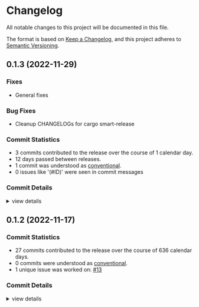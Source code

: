 # Changelog

All notable changes to this project will be documented in this file.

The format is based on [Keep a Changelog](https://keepachangelog.com/en/1.0.0/),
and this project adheres to [Semantic Versioning](https://semver.org/spec/v2.0.0.html).

## 0.1.3 (2022-11-29)

### Fixes

- General fixes

### Bug Fixes

 - <csr-id-ed512c548d08b009fe34d4c638521a2accb2ce12/> Cleanup CHANGELOGs for cargo smart-release

### Commit Statistics

<csr-read-only-do-not-edit/>

 - 3 commits contributed to the release over the course of 1 calendar day.
 - 12 days passed between releases.
 - 1 commit was understood as [conventional](https://www.conventionalcommits.org).
 - 0 issues like '(#ID)' were seen in commit messages

### Commit Details

<csr-read-only-do-not-edit/>

<details><summary>view details</summary>

 * **Uncategorized**
    - Cleanup CHANGELOGs for cargo smart-release ([`ed512c5`](https://github.com/kiibohd/kiibohd-core/commit/ed512c548d08b009fe34d4c638521a2accb2ce12))
    - Release kll-macros v0.1.2, kll-core v0.1.6, kiibohd-hid-io v0.1.3 ([`cf9ad2e`](https://github.com/kiibohd/kiibohd-core/commit/cf9ad2ec744f0452856a1c778031665fe38c0e45))
    - Update GitHub Actions (deny, pants, udeps) ([`b6ec165`](https://github.com/kiibohd/kiibohd-core/commit/b6ec165d19153d8acaffb8ff4ae8504fcfe7e40c))
</details>

## 0.1.2 (2022-11-17)

### Commit Statistics

<csr-read-only-do-not-edit/>

 - 27 commits contributed to the release over the course of 636 calendar days.
 - 0 commits were understood as [conventional](https://www.conventionalcommits.org).
 - 1 unique issue was worked on: [#13](https://github.com/kiibohd/kiibohd-core/issues/13)

### Commit Details

<csr-read-only-do-not-edit/>

<details><summary>view details</summary>

 * **[#13](https://github.com/kiibohd/kiibohd-core/issues/13)**
    - Add keywords and categories to all the Cargo.toml (and fix a few typos) ([`4553cb4`](https://github.com/kiibohd/kiibohd-core/commit/4553cb456ab7df2e2874f03e385166e062787375))
 * **Uncategorized**
    - Release is31fl3743b v0.1.2, kll-hid v0.1.2, kll-macros v0.1.1, kll-core v0.1.5, kiibohd-hall-effect v0.1.2, kiibohd-keyscanning v0.1.2, kiibohd-hall-effect-keyscanning v0.1.2, kiibohd-hid-io v0.1.2, kiibohd-usb v0.1.3 ([`5a574aa`](https://github.com/kiibohd/kiibohd-core/commit/5a574aa1da0321613614c4d7f6f285fe149af409))
    - Fix changelogs ([`33ef4a3`](https://github.com/kiibohd/kiibohd-core/commit/33ef4a3f4fded7a8dd1f00510291f4075711186f))
    - Initial CHANGELOG.md ([`04edeeb`](https://github.com/kiibohd/kiibohd-core/commit/04edeebcb78d924d4b139b56c0b513633f7f95cc))
    - Add better debbuing for i331fl3743b crate ([`6416b1c`](https://github.com/kiibohd/kiibohd-core/commit/6416b1cf07440184ba088a077f59a7414a7fb8eb))
    - Simplifying log crate ([`5a8f450`](https://github.com/kiibohd/kiibohd-core/commit/5a8f4505c68c681b773e8cf6e96a62eeaef2c4d3))
    - Update defmt configurations ([`58c3aac`](https://github.com/kiibohd/kiibohd-core/commit/58c3aac6996ba72a24c12910e7875ecd2f6be969))
    - More clippy fixes ([`528672a`](https://github.com/kiibohd/kiibohd-core/commit/528672a0f7f255eb95cda7fd5423cfc553fa959e))
    - Increment patch ([`cc4f15f`](https://github.com/kiibohd/kiibohd-core/commit/cc4f15f18096cf75947204eab219c19f3dcaed18))
    - Update README.md ([`aeacfb2`](https://github.com/kiibohd/kiibohd-core/commit/aeacfb274fe2b57d410aa63c594af047edccf3f7))
    - Add kll-core support to kiibohd-hall-effect-keyscanning ([`d0a5c83`](https://github.com/kiibohd/kiibohd-core/commit/d0a5c8376f3b17bf3e3418e5466d095295d5137f))
    - Adding no-std keywords ([`59254c5`](https://github.com/kiibohd/kiibohd-core/commit/59254c5018132cb379790e6e0df6dc02f75b7c0f))
    - Updating Cargo.toml files to publish initial crates ([`e18dafb`](https://github.com/kiibohd/kiibohd-core/commit/e18dafb3802406146f6f70b522418d1139cec09c))
    - Resolve no_std compilation issues due to log ([`6f7df7c`](https://github.com/kiibohd/kiibohd-core/commit/6f7df7c1e830dec3d2138055c6c447054aba753e))
    - Fixing power of 2 issues with heapless::Vec ([`8cce7c2`](https://github.com/kiibohd/kiibohd-core/commit/8cce7c29199561a1051c42a9c195fa577a335ee6))
    - Updating to defmt 0.3 ([`831f49e`](https://github.com/kiibohd/kiibohd-core/commit/831f49e1e4d8a3026417544604208a1b4a8243a1))
    - Upating to 2021 edition ([`ea8ed92`](https://github.com/kiibohd/kiibohd-core/commit/ea8ed9259590c31456b11eba01abdd4a8138bf32))
    - Fixing cargo fmt typo ([`0f8f032`](https://github.com/kiibohd/kiibohd-core/commit/0f8f032216a3c4294a920b092114ed56b6cde764))
    - Adding basic kiibohd-hall-effect-keyscanning crate ([`78607a0`](https://github.com/kiibohd/kiibohd-core/commit/78607a0b7e3c5f1d2f915eb18f47d77ca207fa93))
    - Upgrading to heapless 0.7 ([`167a127`](https://github.com/kiibohd/kiibohd-core/commit/167a127642ef371d6d9d9a644a3f63816a408f14))
    - Updates to kiibohd-log and kiibohd-usb ([`231fccb`](https://github.com/kiibohd/kiibohd-core/commit/231fccb8df2732bdfab30ed92faa956ec1ecfe17))
    - Updating license to MIT+Apache 2.0 ([`1497fd7`](https://github.com/kiibohd/kiibohd-core/commit/1497fd7d369e16f6f4cc7590e903661c5bc47026))
    - Updating to use two separate analysis modes ([`a72fc64`](https://github.com/kiibohd/kiibohd-core/commit/a72fc64b56cd7547e0ccbd994e92f40c550447d6))
    - Adding two run modes: Calibration and Normal ([`a2e1478`](https://github.com/kiibohd/kiibohd-core/commit/a2e1478d475afd982ad92428850c82e4e9d7d6f8))
    - Adding missing DeviceVersion field ([`86747b4`](https://github.com/kiibohd/kiibohd-core/commit/86747b4d242a8cec51217516eb1b8d65bc8befc3))
    - Finished adding basic kiibohd-hall-effect unit tests ([`ffe1cc2`](https://github.com/kiibohd/kiibohd-core/commit/ffe1cc230e259c1e7f8b240985395a6d72076cda))
    - Moving hid-io-kiibohd and initial version of kiibohd-hall-effect ([`d1a109a`](https://github.com/kiibohd/kiibohd-core/commit/d1a109afca0a84cf6943b3234db917c1862ba571))
</details>

